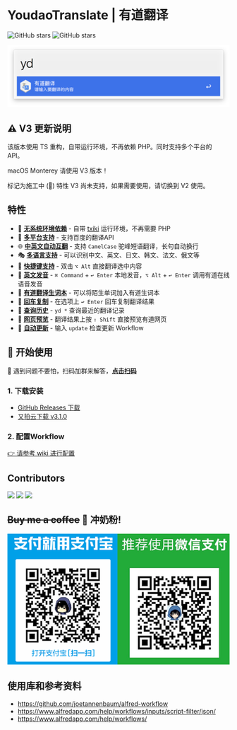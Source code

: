 
# YoudaoTranslate | 有道翻译  

<p align="left">
<img alt="GitHub stars" src="https://visitor-badge.laobi.icu/badge?page_id=wensonsmith.YoudaoTranslate"/>
<img alt="GitHub stars" src="https://img.shields.io/github/stars/wensonsmith/YoudaoTranslate?style=social"/>
</p>

![screenshot_1](screenshots/screenshot_1.png)

## ⚠️ V3 更新说明
该版本使用 TS 重构，自带运行环境，不再依赖 PHP。同时支持多个平台的 API。

macOS Monterey 请使用 V3 版本！

标记为施工中 (🚧) 特性 V3 尚未支持，如果需要使用，请切换到 V2 使用。

## 特性
- 🌟 [**无系统环境依赖**]() - 自带 [txiki](https://github.com/saghul/txiki.js) 运行环境，不再需要 PHP
- 🌟 [**多平台支持**]() - 支持百度的翻译API
- 🌐 [**中英文自动互翻**]() - 支持 `CamelCase` 驼峰短语翻译，长句自动换行
- 🎭 [**多语言支持**](screenshots/multi.jpg) - 可以识别中文、英文、日文、韩文、法文、俄文等
- 🎹 [**快捷键支持**]() - 双击 `⌥ Alt`  直接翻译选中内容
- 📢 [**英文发音**](screenshots/screenshot_3.png) - `⌘ Command` + `↩︎ Enter` 本地发音，`⌥ Alt` + `↩︎ Enter`  调用有道在线语音发音
- 🚧 [**有道翻译生词本**](screenshots/word-book.jpg) - 可以将陌生单词加入有道生词本
- 📃 [**回车复制**]() - 在选项上 `↩︎ Enter` 回车复制翻译结果
- 🚧 [**查询历史**](screenshots/translate_history.gif) -  `yd *` 查询最近的翻译记录
- 🔮 [**网页预览**](screenshots/screenshot_4.gif) - 翻译结果上按 `⇧ Shift` 直接预览有道网页
- 🚧 [**自动更新**](screenshots/update.png) - 输入 `update` 检查更新 Workflow

## 🚀 开始使用

🌚  遇到问题不要怕，扫码加群来解答，[**点击扫码**](screenshots/wechat-group.jpeg)

### 1. 下载安装

- [GitHub Releases 下载](https://github.com/wensonsmith/YoudaoTranslate/releases)
- [又拍云下载 v3.1.0](https://img.seekbetter.me/workflows/YoudaoTranslator-3.1.zip)

### 2. 配置Workflow

[👉 请参考 wiki 进行配置](https://github.com/wensonsmith/YoudaoTranslator/wiki)
## Contributors

<a href="https://iwenson.com" target="_blank"><img src="https://avatars1.githubusercontent.com/u/2544185?s=120&v=4" height="60"/></a> 
<a href="https://blog.zthxxx.me" target="_blank"><img src="https://avatars0.githubusercontent.com/u/15135943?s=120&v=4" height="60"/></a> 
<a href="https://www.zzaning.com/#/" target="_blank"><img src="https://avatars2.githubusercontent.com/u/12035097?s=88&u=7e419cd2eb7b9fec5ba061d8135c4875a4c32323&v=4" height="60"/></a> 

## ~~Buy me a coffee~~ 🍼 冲奶粉!
![微信支付](./screenshots/sponsor.PNG)

## 使用库和参考资料

- https://github.com/joetannenbaum/alfred-workflow
- https://www.alfredapp.com/help/workflows/inputs/script-filter/json/
- https://www.alfredapp.com/help/workflows/
